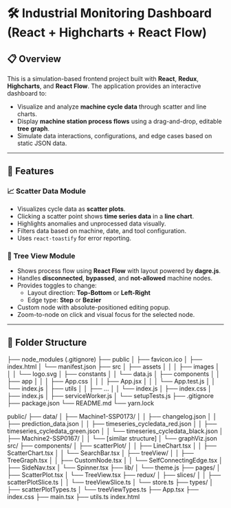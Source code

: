 # 🛠️ Industrial Monitoring Dashboard (React + Highcharts + React Flow)

## 📋 Overview

This is a simulation-based frontend project built with **React**, **Redux**, **Highcharts**, and **React Flow**. The application provides an interactive dashboard to:

- Visualize and analyze **machine cycle data** through scatter and line charts.
- Display **machine station process flows** using a drag-and-drop, editable **tree graph**.
- Simulate data interactions, configurations, and edge cases based on static JSON data.

---

## 🚀 Features

### 📈 Scatter Data Module
- Visualizes cycle data as **scatter plots**.
- Clicking a scatter point shows **time series data** in a **line chart**.
- Highlights anomalies and unprocessed data visually.
- Filters data based on machine, date, and tool configuration.
- Uses `react-toastify` for error reporting.

### 🌳 Tree View Module
- Shows process flow using **React Flow** with layout powered by **dagre.js**.
- Handles **disconnected**, **bypassed**, and **not-allowed** machine nodes.
- Provides toggles to change:
  - Layout direction: **Top-Bottom** or **Left-Right**
  - Edge type: **Step** or **Bezier**
- Custom node with absolute-positioned editing popup.
- Zoom-to-node on click and visual focus for the selected node.

---

## 🧱 Folder Structure


├── node_modules (.gitignore)
├── public
│   ├── favicon.ico
│   ├── index.html
│   └── manifest.json
├── src
│   ├── assets
│   │   │   ├── images
│   │   │   └── logo.svg
│   ├── constants
│   │   └── data.js
│   ├── components
│   │   ├── app
│   │   │   ├── App.css
│   │   │   ├── App.jsx
│   │   │   └── App.test.js
│   │   └── index.js
│   ├── utils
│   │   ├── ...
│   │   └── index.js
│   ├── index.css
│   ├── index.js
│   ├── serviceWorker.js
│   └── setupTests.js
├── .gitignore
├── package.json
└── README.md
└── yarn.lock

public/
├── data/
│ ├── Machine1-SSP0173/
│ │ ├── changelog.json
│ │ ├── prediction_data.json
│ │ ├── timeseries_cycledata_red.json
│ │ ├── timeseries_cycledata_green.json
│ │ └── timeseries_cycledata_black.json
│ ├── Machine2-SSP0167/
│ │ └── [similar structure]
│ └── graphViz.json
src/
├── components/
│ ├── scatterPlot/
│ │ ├── LineChart.tsx
│ │ ├── ScatterChart.tsx
│ │ └── SearchBar.tsx
│ ├── treeView/
│ │ ├── TreeGraph.tsx
│ │ ├── CustomNode.tsx
│ │ └── SelfConnectingEdge.tsx
│ ├── SideNav.tsx
│ └── Spinner.tsx
├── lib/
│ └── theme.js
├── pages/
│ ├── ScatterPlot.tsx
│ └── TreeView.tsx
├── redux/
│ ├── slices/
│ │ ├── scatterPlotSlice.ts
│ │ └── treeViewSlice.ts
│ └── store.ts
├── types/
│ ├── scatterPlotTypes.ts
│ └── treeViewTypes.ts
├── App.tsx
├── index.css
├── main.tsx
├── utils.ts
index.html


